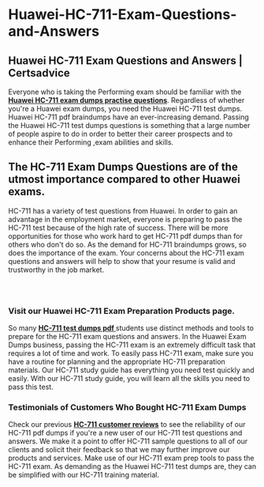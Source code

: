 # Huawei-HC-711-Exam-Questions-and-Answers
<h2><strong>Huawei HC-711 Exam Questions and Answers | Certsadvice</strong></h2> <p>Everyone who is taking the Performing exam should be familiar with the <a href="http://www.certsadvice.com/huawei/hc-711-practice-questions"><strong>Huawei HC-711 exam dumps practise questions</strong></a>. Regardless of whether you&#39;re a Huawei exam dumps, you need the Huawei HC-711 test dumps. Huawei HC-711 pdf braindumps have an ever-increasing demand. Passing the Huawei HC-711 test dumps questions is something that a large number of people aspire to do in order to better their career prospects and to enhance their Performing ,exam abilities and skills.</p> <h2><strong>The HC-711 Exam Dumps Questions are of the utmost importance compared to other Huawei exams.</strong></h2> <p>HC-711 has a variety of test questions from Huawei. In order to gain an advantage in the employment market, everyone is preparing to pass the HC-711 test because of the high rate of success. There will be more opportunities for those who work hard to get HC-711 pdf dumps than for others who don&#39;t do so. As the demand for HC-711 braindumps grows, so does the importance of the exam. Your concerns about the HC-711 exam questions and answers will help to show that your resume is valid and trustworthy in the job market.</p> <p><a href="http://www.certsadvice.com/huawei/hc-711-practice-questions" style="display: block; padding: 1em 0; text-align: center; "><img alt="" src="https://1.bp.blogspot.com/-RUOr8Wn-CRk/YUYAxC8kcHI/AAAAAAAAAnw/F7BbdI3tw8QDj5z8iX0vQAioQzKiUxduwCLcBGAsYHQ/s0/unnamed.jpg" /></a></p> <h3><strong>Visit our Huawei HC-711 Exam Preparation Products page.</strong></h3> <p>So many <a href="http://www.certsadvice.com/huawei/hc-711-practice-questions"><strong>HC-711 test dumps pdf </strong></a>students use distinct methods and tools to prepare for the HC-711 exam questions and answers. In the Huawei Exam Dumps business, passing the HC-711 exam is an extremely difficult task that requires a lot of time and work. To easily pass HC-711 exam, make sure you have a routine for planning and the appropriate HC-711 preparation materials. Our HC-711 study guide has everything you need test quickly and easily. With our HC-711 study guide, you will learn all the skills you need to pass this test.</p> <h3><strong>Testimonials of Customers Who Bought HC-711 Exam Dumps</strong></h3> <p>Check our previous <a href="http://www.certsadvice.com/huawei/hc-711-practice-questions"><strong>HC-711 customer reviews</strong></a> to see the reliability of our HC-711 pdf dumps if you&#39;re a new user of our HC-711 test questions and answers. We make it a point to offer HC-711 sample questions to all of our clients and solicit their feedback so that we may further improve our products and services. Make use of our HC-711 exam prep tools to pass the HC-711 exam. As demanding as the Huawei HC-711 test dumps are, they can be simplified with our HC-711 training material.</p>
